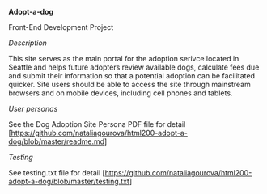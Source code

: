 **Adopt-a-dog**

Front-End Development Project

_Description_

This site serves as the main portal for the adoption serivce located in Seattle and helps future adopters review available dogs, calculate fees due and submit
their information so that a potential adoption can be facilitated quicker. Site users should be able to access the site through mainstream browsers and on mobile 
devices, including cell phones and tablets.


_User personas_

See the Dog Adoption Site Persona PDF file for detail
[https://github.com/nataliagourova/html200-adopt-a-dog/blob/master/readme.md]

_Testing_

See testing.txt file for detail
[https://github.com/nataliagourova/html200-adopt-a-dog/blob/master/testing.txt]